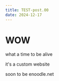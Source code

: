 ```yaml
---
title: TEST-post.00
date: 2024-12-17
---
```

# WOW
what a time to be alive

it's a custom website

soon to be enoodle.net
